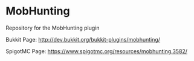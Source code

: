 # MobHunting

Repository for the MobHunting plugin

Bukkit Page: http://dev.bukkit.org/bukkit-plugins/mobhunting/

SpigotMC Page: https://www.spigotmc.org/resources/mobhunting.3582/
